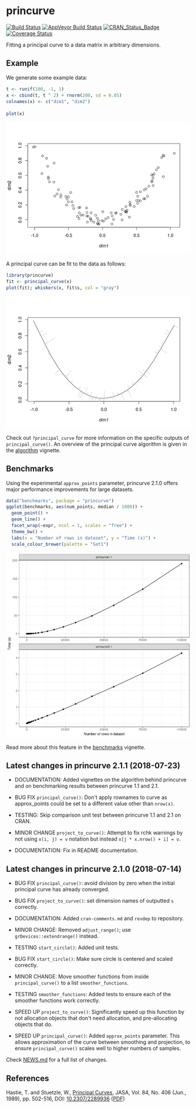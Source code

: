 
<!-- README.md is generated from README.Rmd. Please edit that file -->
princurve
=========

[![Build Status](https://travis-ci.org/dynverse/princurve.svg?branch=master)](https://travis-ci.org/dynverse/princurve) [![AppVeyor Build Status](https://ci.appveyor.com/api/projects/status/github/dynverse/princurve?branch=master&svg=true)](https://ci.appveyor.com/project/dynverse/princurve) [![CRAN\_Status\_Badge](https://www.r-pkg.org/badges/version/princurve)](https://cran.r-project.org/package=princurve) [![Coverage Status](https://codecov.io/gh/dynverse/princurve/branch/master/graph/badge.svg)](https://codecov.io/gh/dynverse/princurve?branch=master)

Fitting a principal curve to a data matrix in arbitrary dimensions.

Example
-------

We generate some example data:

``` r
t <- runif(100, -1, 1)
x <- cbind(t, t ^ 2) + rnorm(200, sd = 0.05)
colnames(x) <- c("dim1", "dim2")

plot(x)
```

![](man/figures/README_example_data-1.png)

A principal curve can be fit to the data as follows:

``` r
library(princurve)
fit <- principal_curve(x)
plot(fit); whiskers(x, fit$s, col = "gray")
```

![](man/figures/README_example_plot-1.png)

Check out `?principal_curve` for more information on the specific outputs of `principal_curve()`. An overview of the principal curve algorithm is given in the [algorithm](vignettes/algorithm.md) vignette.

Benchmarks
----------

Using the experimental `approx_points` parameter, princurve 2.1.0 offers major performance improvements for large datasets.

``` r
data("benchmarks", package = "princurve")
ggplot(benchmarks, aes(num_points, median / 1000)) +
  geom_point() +
  geom_line() +
  facet_wrap(~expr, ncol = 1, scales = "free") +
  theme_bw() +
  labs(x = "Number of rows in dataset", y = "Time (s)") +
  scale_colour_brewer(palette = "Set1")
```

![](man/figures/README_compare-1.png)

Read more about this feature in the [benchmarks](vignettes/benchmarks.md) vignette.

<!-- ## Latest changes -->
<!-- This section gets automatically generated from inst/NEWS.md, and also generates inst/NEWS -->
Latest changes in princurve 2.1.1 (2018-07-23)
----------------------------------------------

-   DOCUMENTATION: Added vignettes on the algorithm behind princurve and on benchmarking results between princurve 1.1 and 2.1.

-   BUG FIX `principal_curve()`: Don't apply rownames to curve as approx\_points could be set to a different value other than `nrow(x)`.

-   TESTING: Skip comparison unit test between princurve 1.1 and 2.1 on CRAN.

-   MINOR CHANGE `project_to_curve()`: Attempt to fix rchk warnings by not using `x(i, j) = v` notation but instead `x[j * x.nrow() + i] = v`.

-   DOCUMENTATION: Fix in README documentation.

Latest changes in princurve 2.1.0 (2018-07-14)
----------------------------------------------

-   BUG FIX `principal_curve()`: avoid division by zero when the initial principal curve has already converged.

-   BUG FIX `project_to_curve()`: set dimension names of outputted `s` correctly.

-   DOCUMENTATION: Added `cran-comments.md` and `revdep` to repository.

-   MINOR CHANGE: Removed `adjust_range()`; use `grDevices::extendrange()` instead.

-   TESTING `start_circle()`: Added unit tests.

-   BUG FIX `start_circle()`: Make sure circle is centered and scaled correctly.

-   MINOR CHANGE: Move smoother functions from inside `principal_curve()` to a list `smoother_functions`.

-   TESTING `smoother_functions`: Added tests to ensure each of the smoother functions work correctly.

-   SPEED UP `project_to_curve()`: Significantly speed up this function by not allocation objects that don't need allocation, and pre-allocating objects that do.

-   SPEED UP `principal_curve()`: Added `approx_points` parameter. This allows approximation of the curve between smoothing and projection, to ensure `principal_curve()` scales well to higher numbers of samples.

Check [NEWS.md](inst/NEWS.md) for a full list of changes.

References
----------

Hastie, T. and Stuetzle, W., [Principal Curves](https://www.jstor.org/stable/2289936), JASA, Vol. 84, No. 406 (Jun., 1989), pp. 502-516, DOI: [10.2307/2289936](http://doi.org/10.2307/2289936) ([PDF](https://web.stanford.edu/~hastie/Papers/principalcurves.pdf))
